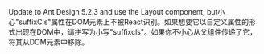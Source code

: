 Update to Ant Design 5.2.3 and use the Layout component, but小心"suffixCls"属性在DOM元素上不被React识别。如果想要它以自定义属性的形式出现在DOM中，请拼写为小写"suffixcls"。如果你不小心从父组件传递了它，将其从DOM元素中移除。
